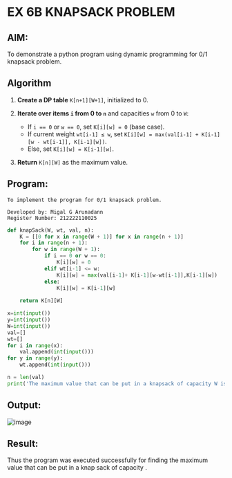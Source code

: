
# EX 6B KNAPSACK PROBLEM
## AIM:
To demonstrate a python program using dynamic programming for 0/1 knapsack problem.



## Algorithm

1. **Create a DP table** `K[n+1][W+1]`, initialized to 0.
2. **Iterate over items `i` from 0 to `n`** and capacities `w` from 0 to `W`:

   * If `i == 0` or `w == 0`, set `K[i][w] = 0` (base case).
   * If current weight `wt[i-1] ≤ w`, set
     `K[i][w] = max(val[i-1] + K[i-1][w - wt[i-1]], K[i-1][w])`.
   * Else, set `K[i][w] = K[i-1][w]`.
3. **Return** `K[n][W]` as the maximum value.

## Program:
```
To implement the program for 0/1 knapsack problem.

Developed by: Migal G Arunadann
Register Number: 212222110025
```
```python
def knapSack(W, wt, val, n):
    K = [[0 for x in range(W + 1)] for x in range(n + 1)]
    for i in range(n + 1):
        for w in range(W + 1):
            if i == 0 or w == 0:
                K[i][w] = 0
            elif wt[i-1] <= w:
                K[i][w] = max(val[i-1]+ K[i-1][w-wt[i-1]],K[i-1][w])
            else:
                K[i][w] = K[i-1][w]
 
    return K[n][W]

x=int(input())
y=int(input())
W=int(input())
val=[]
wt=[]
for i in range(x):
    val.append(int(input()))
for y in range(y):
    wt.append(int(input()))

n = len(val)
print('The maximum value that can be put in a knapsack of capacity W is: ',knapSack(W, wt, val, n))
```

## Output:

![image](https://github.com/user-attachments/assets/1c1b4cd5-cc41-402f-bbed-526ac87e157f)


## Result:
Thus the program was executed successfully for finding the maximum value that can be put in a knap sack of capacity .
